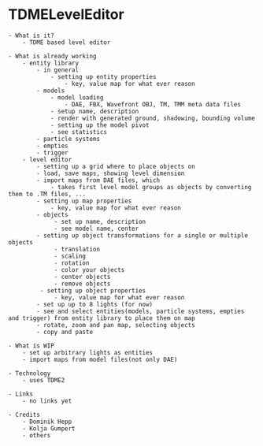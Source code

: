 TDMELevelEditor
===============

    - What is it?
        - TDME based level editor 

    - What is already working
        - entity library
            - in general
                - setting up entity properties
                    - key, value map for what ever reason
            - models
                - model loading
                    - DAE, FBX, Wavefront OBJ, TM, TMM meta data files
                - setup name, description
                - render with generated ground, shadowing, bounding volume
                - setting up the model pivot
                - see statistics
            - particle systems
            - empties
            - trigger
        - level editor
            - setting up a grid where to place objects on
            - load, save maps, showing level dimension
            - import maps from DAE files, which
                - takes first level model groups as objects by converting them to .TM files, ...
            - setting up map properties
                - key, value map for what ever reason
            - objects
                 - set up name, description
                 - see model name, center
            - setting up object transformations for a single or multiple objects
                 - translation
                 - scaling
                 - rotation
                 - color your objects
                 - center objects
                 - remove objects
             - setting up object properties
                 - key, value map for what ever reason
            - set up up to 8 lights (for now)
            - see and select entities(models, particle systems, empties and trigger) from entity library to place them on map
            - rotate, zoom and pan map, selecting objects
            - copy and paste

    - What is WIP
        - set up arbitrary lights as entities
        - import maps from model files(not only DAE)

    - Technology
        - uses TDME2

    - Links
        - no links yet

    - Credits
        - Dominik Hepp
        - Kolja Gumpert
        - others
